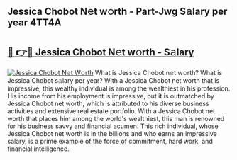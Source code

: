 ## Jessica Chobot N𝚎t w𝚘rth - Part-Jwg S𝚊lary per year 4TT4A

# <h2><a href="http://gc3wq49.nevu.top/?p=Jessica+Chobot">🔗 👉🔴 Jessica Chobot N𝚎t w𝚘rth - S𝚊lary</a></h2>

[![Jessica Chobot N𝚎t W𝚘rth](https://i.imgur.com/Oavwk0R.jpeg)](http://gc3wq49.nevu.top/?p=Jessica+Chobot)
What is Jessica Chobot n𝚎t w𝚘rth? What is Jessica Chobot s𝚊lary per year?
With a Jessica Chobot net worth that is impressive, this wealthy individual is among the wealthiest in his profession. His income from his employment is impressive, but it is outmatched by Jessica Chobot net worth, which is attributed to his diverse business activities and extensive real estate portfolio. With a Jessica Chobot net worth that places him among the world's wealthiest, this man is renowned for his business savvy and financial acumen. This rich individual, whose Jessica Chobot net worth is in the billions and who earns an impressive salary, is a prime example of the force of commitment, hard work, and financial intelligence.
